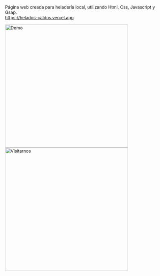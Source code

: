 Página web creada para heladería local, utilizando Html, Css, Javascript y Gsap.<br>
https://helados-caldos.vercel.app

<img src="src/img/demo.png" alt="Demo" width="400"/>
<img src="src/img/visitarnos.png" alt="Visitarnos" width="400"/>

 

